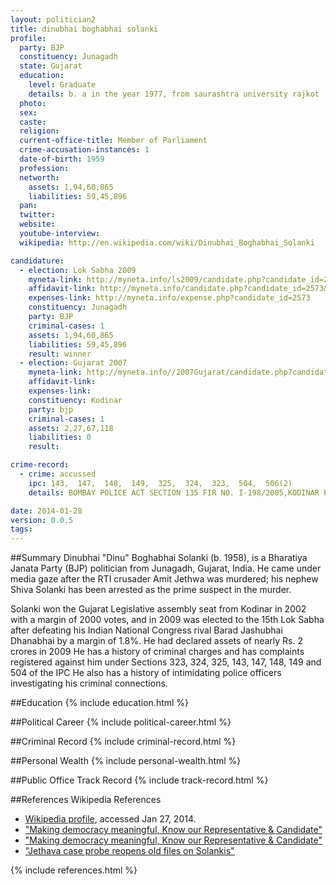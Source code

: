 ```yaml
---
layout: politician2
title: dinubhai boghabhai solanki
profile: 
  party: BJP
  constituency: Junagadh
  state: Gujarat
  education: 
    level: Graduate
    details: b. a in the year 1977, from saurashtra university rajkot
  photo: 
  sex: 
  caste: 
  religion: 
  current-office-title: Member of Parliament
  crime-accusation-instances: 1
  date-of-birth: 1959
  profession: 
  networth: 
    assets: 1,94,60,865
    liabilities: 59,45,896
  pan: 
  twitter: 
  website: 
  youtube-interview: 
  wikipedia: http://en.wikipedia.com/wiki/Dinubhai_Boghabhai_Solanki

candidature: 
  - election: Lok Sabha 2009
    myneta-link: http://myneta.info/ls2009/candidate.php?candidate_id=2573
    affidavit-link: http://myneta.info/candidate.php?candidate_id=2573&scan=original
    expenses-link: http://myneta.info/expense.php?candidate_id=2573
    constituency: Junagadh 
    party: BJP
    criminal-cases: 1
    assets: 1,94,60,865
    liabilities: 59,45,896
    result: winner 
  - election: Gujarat 2007
    myneta-link: http://myneta.info//2007Gujarat/candidate.php?candidate_id=373
    affidavit-link: 
    expenses-link: 
    constituency: Kodinar 
    party: bjp
    criminal-cases: 1
    assets: 2,27,67,118
    liabilities: 0
    result:  

crime-record: 
  - crime: accussed
    ipc: 143,  147,  148,  149,  325,  324,  323,  504,  506(2)
    details: BOMBAY POLICE ACT SECTION 135 FIR NO. I-198/2005,KODINAR POLICE STATION. JUD. MEGISTRATE FIRST CLASS KODINAR, CASE NO. 505/07 CASE IS PENDING 

date: 2014-01-28
version: 0.0.5
tags: 
---
```

##Summary
Dinubhai "Dinu" Boghabhai Solanki (b. 1958), is a Bharatiya Janata Party (BJP) politician from Junagadh, Gujarat, India. He came under media gaze after the RTI crusader Amit Jethwa was murdered; his nephew Shiva Solanki has been arrested as the prime suspect in the murder.

Solanki won the Gujarat Legislative assembly seat from Kodinar in 2002 with a margin of 2000 votes, and in 2009 was elected to the 15th Lok Sabha after defeating his Indian National Congress rival Barad Jashubhai Dhanabhai by a margin of 1.8%. He had declared assets of nearly Rs. 2 crores in 2009 He has a history of criminal charges and has complaints registered against him under Sections 323, 324, 325, 143, 147, 148, 149 and 504 of the IPC  He also has a history of intimidating police officers investigating his criminal connections.


##Education
{% include education.html %}


##Political Career
{% include political-career.html %}


##Criminal Record
{% include criminal-record.html %}


##Personal Wealth
{% include personal-wealth.html %}


##Public Office Track Record
{% include track-record.html %}


##References
Wikipedia References
- [Wikipedia profile]({{page.profile.wikipedia}}), accessed Jan 27, 2014.
- ["Making democracy meaningful, Know our Representative & Candidate"][wiki1]
- ["Making democracy meaningful, Know our Representative & Candidate"][wiki2]
- ["Jethava case probe reopens old files on Solankis"][wiki3]

[wiki1]: http://www.empoweringindia.org/new/Pconstituency.aspx?eid=308&cid=13
[wiki2]: http://www.empoweringindia.org/new/preview.aspx?candid=168941&p=p&cid=13
[wiki3]: http://timesofindia.indiatimes.com/city/ahmedabad/Jethava-case-probe-reopens-old-files-on-Solankis/articleshow/6521332.cms


{% include references.html %}